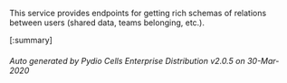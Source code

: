 






This service provides endpoints for getting rich schemas of relations between users (shared data, teams belonging, etc.).

[:summary]

###### Auto generated by Pydio Cells Enterprise Distribution v2.0.5 on 30-Mar-2020
